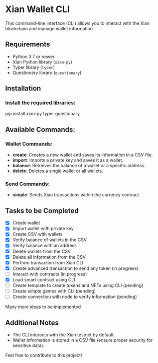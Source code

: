 # Xian Wallet CLI

This command-line interface (CLI) allows you to interact with the Xian blockchain and manage wallet information.

## Requirements

- Python 3.7 or newer
- Xian Python library (`xian-py`)
- Typer library (`typer`)
- Questionary library (`questionary`)

## Installation

### Install the required libraries:
pip install xian-py typer questionary

## Available Commands:

### Wallet Commands:

- **create**: Creates a new wallet and saves its information in a CSV file.
- **import**: Imports a private key and saves it as a wallet.
- **balance**: Retrieves the balance of a wallet or a specific address.
- **delete**: Deletes a single wallet or all wallets.

### Send Commands:

- **simple**: Sends Xian transactions within the currency contract.

## Tasks to be Completed

- [x] Create wallet
- [x] Import wallet with private key
- [x] Create CSV with wallets
- [x] Verify balance of wallets in the CSV
- [x] Verify balance with an address
- [x] Delete wallets from the CSV
- [x] Delete all information from the CSV
- [x] Perform transaction from Xian CLI
- [x] Create advanced transaction to send any token (in progress)
- [ ] Interact with contracts (in progress)
- [x] Load smart contract using CLI
- [ ] Create template to create tokens and NFTs using CLI (pending)
- [ ] Create simple games with CLI (pending)
- [ ] Create connection with node to verify information (pending)

Many more ideas to be implemented

## Additional Notes

- The CLI interacts with the Xian testnet by default.
- Wallet information is stored in a CSV file (ensure proper security for sensitive data).

Feel free to contribute to this project!
